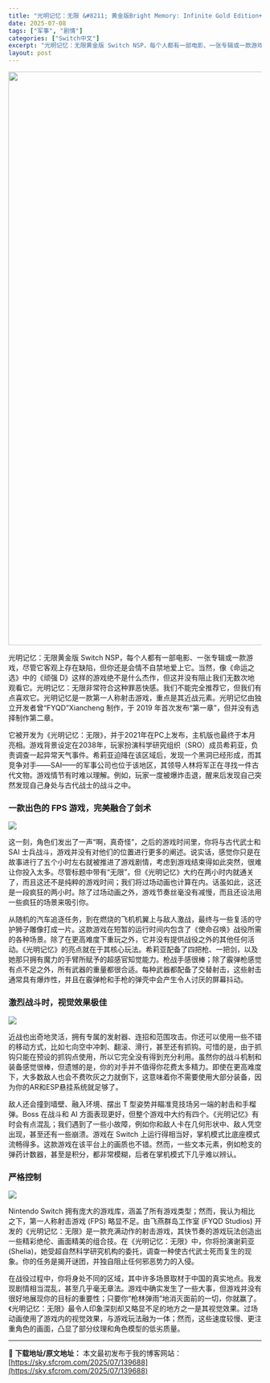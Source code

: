 ```yaml
---
title: "光明记忆：无限 &#8211; 黄金版Bright Memory: Infinite Gold Edition+更新1.2 Switch NSP中文"
date: 2025-07-08
tags: ["军事", "剧情"]
categories: ["Switch中文"]
excerpt: "光明记忆：无限黄金版 Switch NSP，每个人都有一部电影、一张专辑或一款游戏，尽管它客观上存在缺陷，但你还是会情不自禁地爱上它。当然，像《命运之选》中的《顽强 D》这样的游戏绝不是什么杰作，但这并没有阻止我们无数次地观看它。光明记忆：无限非常符合这种罪恶快感。我们不能完全推荐它，但我们有点喜欢&hellip;"
layout: post
---
```


<img class="aligncenter size-full wp-image-139689" src="https://sky.sfcrom.com/wp-content/uploads/2025/07/2025070814501750.webp" alt="" width="700" height="1142" />

光明记忆：无限黄金版 Switch NSP，每个人都有一部电影、一张专辑或一款游戏，尽管它客观上存在缺陷，但你还是会情不自禁地爱上它。当然，像《命运之选》中的《顽强 D》这样的游戏绝不是什么杰作，但这并没有阻止我们无数次地观看它。光明记忆：无限非常符合这种罪恶快感。我们不能完全推荐它，但我们有点喜欢它。光明记忆是一款第一人称射击游戏，重点是其近战元素。光明记忆由独立开发者曾“FYQD”Xiancheng 制作，于 2019 年首次发布“第一章”，但并没有选择制作第二章。

它被开发为《光明记忆：无限》，并于2021年在PC上发布，主机版也最终于本月亮相。游戏背景设定在2038年，玩家扮演科学研究组织（SRO）成员希莉亚，负责调查一起异常天气事件。希莉亚迫降在该区域后，发现一个黑洞已经形成，而其竞争对手——SAI——的军事公司也位于该地区，其领导人林将军正在寻找一件古代文物。游戏情节有时难以理解。例如，玩家一度被爆炸击退，醒来后发现自己突然发现自己身处与古代战士的战斗之中。
<h3>一款出色的 FPS 游戏，完美融合了剑术</h3>
<img src="https://img-eshop.cdn.nintendo.net/i/3a5b680c71a5862cddfa63a890769f131dda95d1bdfc93edcec09d799c691e20.jpg?w=1000" />

这一刻，角色们发出了一声“啊，真奇怪”，之后的游戏时间里，你将与古代武士和 SAI 士兵战斗，游戏并没有对他们的位置进行更多的阐述。说实话，感觉你只是在故事进行了五个小时左右就被推进了游戏剧情，考虑到游戏结束得如此突然，很难让你投入太多。尽管标题中带有“无限”，但《光明记忆》大约在两小时内就通关了，而且这还不是纯粹的游戏时间；我们将过场动画也计算在内。话虽如此，这还是一段疯狂的两小时。除了过场动画之外，游戏节奏丝毫没有减慢，而且还设法用一些疯狂的场景来吸引你。

从随机的汽车追逐任务，到在燃烧的飞机机翼上与敌人激战，最终与一些复活的守护狮子雕像打成一片。这款游戏在短暂的运行时间内包含了《使命召唤》战役所需的各种场景。除了在更高难度下重玩之外，它并没有提供战役之外的其他任何活动。《光明记忆》的亮点就在于其核心玩法。希莉亚配备了四把枪、一把剑，以及她那只拥有魔力的手臂所赋予的超感官知觉能力。枪战手感很棒；除了霰弹枪感觉有点不足之外，所有武器的重量都很合适。每种武器都配备了交替射击，这些射击通常具有爆炸性，并且在霰弹枪和手枪的弹壳中会产生令人讨厌的屏幕抖动。
<h3>激烈战斗时，视觉效果极佳</h3>
<img src="https://img-eshop.cdn.nintendo.net/i/88d7e9a4e10766ca8dcdb483ac841d23b8dd619fd36f7d1de392331b06540a95.jpg?w=1000" />

近战也出奇地灵活，拥有专属的发射器、连招和范围攻击。你还可以使用一些不错的移动方式，比如七向空中冲刺、翻滚、滑行，甚至还有抓钩。可惜的是，由于抓钩只能在预设的抓钩点使用，所以它完全没有得到充分利用。虽然你的战斗机制和装备感觉很棒，但遗憾的是，你的对手并不值得你花费太多精力。即使在更高难度下，大多数敌人也会不费吹灰之力就倒下，这意味着你不需要使用大部分装备，因为你的AR和ESP悬挂系统就足够了。

敌人还会撞到墙壁、融入环境、摆出 T 型姿势并瞄准竞技场另一端的射击和手榴弹。Boss 在战斗和 AI 方面表现更好，但整个游戏中大约有四个。《光明记忆》有时会有点混乱；我们遇到了一些小故障，例如你和敌人卡在几何形状中、敌人凭空出现，甚至还有一些崩溃。游戏在 Switch 上运行得相当好，掌机模式比底座模式流畅得多。这款游戏在该平台上的画质也不错。然而，一些文本元素，例如枪支的弹药计数器，甚至是积分，都非常模糊，后者在掌机模式下几乎难以辨认。
<h3>严格控制</h3>
<img src="https://img-eshop.cdn.nintendo.net/i/664b7323fa22eb28acec779a4b121dd4c3093e3de42af350254ed2e83f7ef711.jpg?w=1000" />

Nintendo Switch 拥有庞大的游戏库，涵盖了所有游戏类型；然而，我认为相比之下，第一人称射击游戏 (FPS) 略显不足。由飞燕群岛工作室 (FYQD Studios) 开发的《光明记忆：无限》是一款充满动作的射击游戏，其快节奏的游戏玩法创造出一些精彩绝伦、画面精美的组合技。在《光明记忆：无限》中，你将扮演谢莉亚 (Shelia)，她受超自然科学研究机构的委托，调查一种使古代武士死而复生的现象。你的任务是揭开谜团，并独自阻止任何邪恶势力的入侵。

在战役过程中，你将身处不同的区域，其中许多场景取材于中国的真实地点。我发现剧情相当混乱，甚至几乎毫无章法。游戏中确实发生了一些大事，但游戏并没有很好地展现你的目标的重要性；只要你“枪林弹雨”地消灭面前的一切，你就赢了。《光明记忆：无限》最令人印象深刻却又略显不足的地方之一是其视觉效果。过场动画使用了游戏内的视觉效果，与游戏玩法融为一体；然而，这些速度较慢、更注重角色的画面，凸显了部分纹理和角色模型的低劣质量。

---
📖 **下载地址/原文地址：** 本文最初发布于我的博客网站：[https://sky.sfcrom.com/2025/07/139688](https://sky.sfcrom.com/2025/07/139688)
